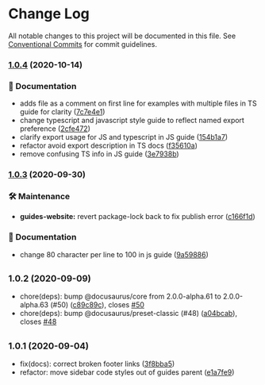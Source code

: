 # Change Log

All notable changes to this project will be documented in this file.
See [Conventional Commits](https://conventionalcommits.org) for commit guidelines.

### [1.0.4](https://github.com/WWNorton/style/compare/guides-website@1.0.3...guides-website@1.0.4) (2020-10-14)


### 📝 Documentation

* adds file as a comment on first line for examples with multiple files in TS guide for clarity ([7c7e4e1](https://github.com/WWNorton/style/commit/7c7e4e1eceaa1abc16d294fc6ab31cf6c26a33ef))
* change typescript and javascript style guide to reflect named export preference ([2cfe472](https://github.com/WWNorton/style/commit/2cfe4727ff95f5767b1c7932882504c9f74db28f))
* clarify export usage for JS and typescript in JS guide ([154b1a7](https://github.com/WWNorton/style/commit/154b1a72a6f50585d42210b6bdd021d5f5b78123))
* refactor avoid export description in TS docs ([f35610a](https://github.com/WWNorton/style/commit/f35610a2a494625b7cccca3fee2469f35819faf6))
* remove confusing TS info in JS guide ([3e7938b](https://github.com/WWNorton/style/commit/3e7938be4678674c2e8b365a9c6fb122e3fea32a))



### [1.0.3](https://github.com/WWNorton/style/compare/guides-website@1.0.2...guides-website@1.0.3) (2020-09-30)


### 🛠 Maintenance

* **guides-website:** revert package-lock back to fix publish error ([c166f1d](https://github.com/WWNorton/style/commit/c166f1d166858b195242bc94b7c6d82d83578ed8))


### 📝 Documentation

* change 80 character per line to 100 in js guide ([9a59886](https://github.com/WWNorton/style/commit/9a59886bc9ae8b1944c16d919a235e312bae5b45))



## <small>1.0.2 (2020-09-09)</small>

* chore(deps): bump @docusaurus/core from 2.0.0-alpha.61 to 2.0.0-alpha.63 (#50) ([c89c89c](https://github.com/WWNorton/style/commit/c89c89c)), closes [#50](https://github.com/WWNorton/style/issues/50)
* chore(deps): bump @docusaurus/preset-classic (#48) ([a04bcab](https://github.com/WWNorton/style/commit/a04bcab)), closes [#48](https://github.com/WWNorton/style/issues/48)





## <small>1.0.1 (2020-09-04)</small>

* fix(docs): correct broken footer links ([3f8bba5](https://github.com/WWNorton/style/commit/3f8bba5))
* refactor: move sidebar code styles out of guides parent ([e1a7fe9](https://github.com/WWNorton/style/commit/e1a7fe9))
